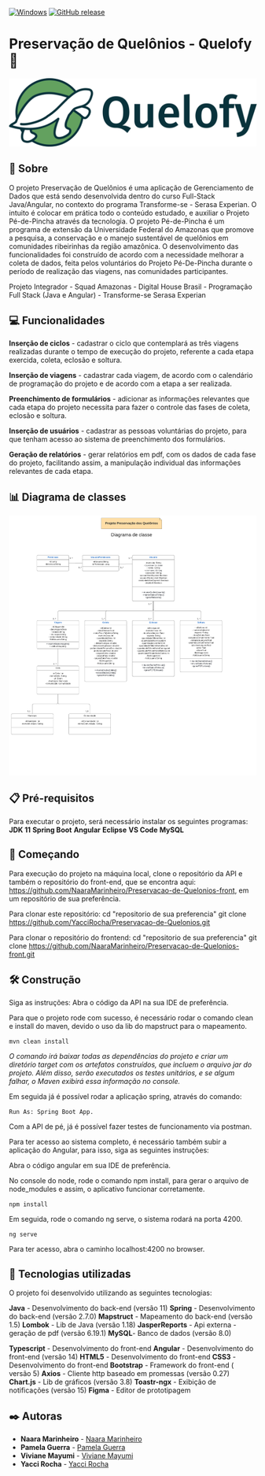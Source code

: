 
[![Windows](https://svgshare.com/i/ZhY.svg)](https://svgshare.com/i/ZhY.svg) [![GitHub release](https://img.shields.io/github/release/Naereen/StrapDown.js.svg)](https://GitHub.com/Naereen/StrapDown.js/releases/)

# Preservação de Quelônios - Quelofy🐢

<p align ="center"><img src = "logo fundo branco.png" ></p>



## 🔖  Sobre

O projeto Preservação de Quelônios é uma aplicação de Gerenciamento de Dados que está sendo desenvolvida dentro do curso Full-Stack Java/Angular, no contexto do programa Transforme-se - Serasa Experian. O intuito é colocar em prática todo o conteúdo estudado, e auxiliar o Projeto Pé-de-Pincha através da tecnologia. O projeto Pé-de-Pincha é um programa de extensão da Universidade Federal do Amazonas que promove a pesquisa, a conservação e o manejo sustentável de quelônios em comunidades ribeirinhas da região amazônica.
O desenvolvimento das funcionalidades foi construído de acordo com a necessidade melhorar  a coleta de dados, feita pelos voluntários do Projeto Pé-De-Pincha durante o período de realização das viagens, nas comunidades participantes.


Projeto Integrador - Squad Amazonas - Digital House Brasil - Programação Full Stack (Java e Angular) - Transforme-se Serasa Experian

## 💻 Funcionalidades
**Inserção de ciclos** - cadastrar o ciclo que contemplará as três viagens realizadas durante o tempo de execução do projeto,  referente a cada etapa exercida, coleta, eclosão e soltura.

**Inserção de viagens** - cadastrar cada viagem, de acordo com o calendário de programação do projeto e de acordo com a etapa a ser realizada.

**Preenchimento de formulários** - adicionar as informações relevantes que cada etapa do projeto necessita para fazer o controle das fases de coleta, eclosão e soltura. 

**Inserção de usuários** - cadastrar as pessoas voluntárias do projeto, para que tenham acesso ao sistema de preenchimento dos formulários.

**Geração de relatórios** - gerar relatórios em pdf, com os dados de cada fase do projeto, facilitando assim, a manipulação individual das informações relevantes de cada etapa.

## 📊 Diagrama de classes 
<p align ="center"><img src = Diagrama_classe.png ></p>

## 📋 Pré-requisitos
Para executar o projeto, será necessário instalar os seguintes programas:
**JDK 11**
**Spring Boot**
**Angular**
**Eclipse**
**VS Code**
**MySQL**

## 🔧 Começando

Para execução do projeto na máquina local, clone o repositório da API e também o repositório do front-end, que se encontra aqui: https://github.com/NaaraMarinheiro/Preservacao-de-Quelonios-front, em um repositório de sua preferência.

Para clonar este repositório:
cd "repositorio de sua preferencia"
git clone https://github.com/YacciRocha/Preservacao-de-Quelonios.git

Para clonar o repositório do frontend:
cd "repositorio de sua preferencia"
git clone https://github.com/NaaraMarinheiro/Preservacao-de-Quelonios-front.git


## 🛠️ Construção

Siga as instruções:
Abra o código da API na sua IDE de preferência.

Para que o projeto rode com sucesso, é necessário rodar o comando clean e install do maven, devido o uso da lib do mapstruct para o mapeamento.
 
 
```
mvn clean install
```

 *O comando irá baixar todas as dependências do projeto e criar um diretório target com os artefatos construídos, que incluem o arquivo jar do projeto. Além disso, serão executados os testes unitários, e se algum falhar, o Maven exibirá essa informação no console.*

 Em seguida já é possível rodar a aplicação spring, através do comando: 
 
 ```
 Run As: Spring Boot App.
 ```

Com a API de pé, já é possível fazer testes de funcionamento via postman. 

Para ter acesso ao sistema completo, é necessário também subir a aplicação do Angular, para isso, siga as seguintes instruções:

Abra o código angular em sua IDE de preferência.

No console do node, rode o comando npm install, para gerar o arquivo de node_modules e assim, o aplicativo funcionar corretamente.
```
npm install
```
 Em seguida, rode o comando ng serve, o sistema rodará na porta 4200.
```
ng serve
```
 
Para ter acesso, abra o caminho localhost:4200 no browser. 


## 🚀 Tecnologias utilizadas

O projeto foi desenvolvido utilizando as seguintes tecnologias:

**Java** - Desenvolvimento do back-end (versão 11)
**Spring** - Desenvolvimento do back-end (versão 2.7.0)
**Mapstruct** - Mapeamento do back-end (versão 1.5)
**Lombok** - Lib de Java (versão 1.18)
**JasperReports** - Api externa - geração de pdf (versão 6.19.1)
**MySQL**- Banco de dados (versão 8.0)

**Typescript** - Desenvolvimento do front-end
**Angular**  - Desenvolvimento do front-end (versão 14)
**HTML5** - Desenvolvimento do front-end
**CSS3** - Desenvolvimento do front-end
**Bootstrap** - Framework do front-end ( versão 5)
**Axios** - Cliente http baseado em promessas (versão 0.27)
**Chart.js** - Lib de gráficos (versão 3.8)
**Toastr-ngx** - Exibição de notificações (versão 15)
**Figma** - Editor de prototipagem

## ✒️ Autoras
* **Naara Marinheiro** - [Naara Marinheiro](https://github.com/NaaraMarinheiro)
* **Pamela Guerra** - [Pamela Guerra](https://github.com/Pam-Guerra)
* **Viviane Mayumi** - [Viviane Mayumi](https://github.com/VivianeMayumi)
* **Yacci Rocha** -  [Yacci Rocha](https://github.com/YacciRocha)
